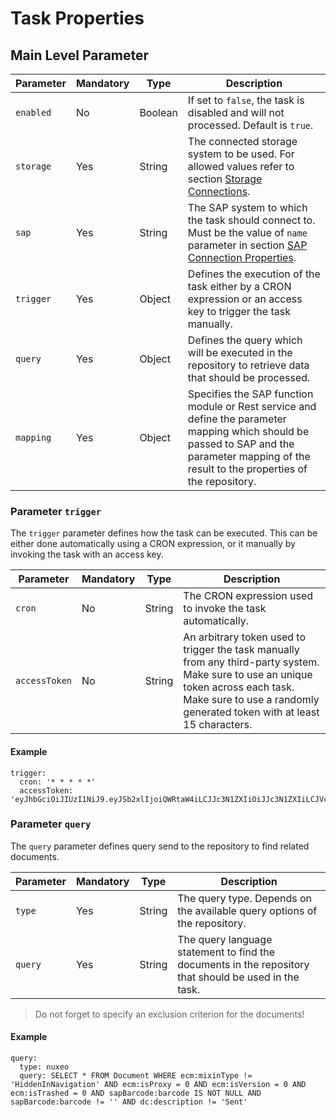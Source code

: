 # Task Properties

## Main Level Parameter


| Parameter      | Mandatory | Type | Description |
| ----------- | ----------- |----------- | ----------- | 
| `enabled` | No | Boolean | If set to `false`, the task is disabled and will not processed. Default is `true`.  | 
| `storage` | Yes | String | The connected storage system to be used. For allowed values refer to section [Storage Connections](../configuration/aqilink/#storage-connections).  | 
| `sap` | Yes | String | The SAP system to which the task should connect to. Must be the value of `name` parameter in section [SAP Connection Properties](../configuration/aqishare/sap-connection.md). | 
| `trigger` | Yes | Object | Defines the execution of the task either by a CRON expression or an access key to trigger the task manually.  | 
| `query` | Yes | Object | Defines the query which will be executed in the repository to retrieve data that should be processed. |
| `mapping` | Yes | Object | Specifies the SAP function module or Rest service and define the parameter mapping which should be passed to SAP and the parameter mapping of the result to the properties of the repository. |


### Parameter `trigger`
The `trigger` parameter defines how the task can be executed. This can be either done automatically using a CRON expression, or it manually by invoking the task with an access key.


| Parameter      | Mandatory | Type | Description |
| ----------- | ----------- |----------- | ----------- | 
| `cron` | No | String | The CRON expression used to invoke the task automatically.   | 
| `accessToken` | No | String | An arbitrary token used to trigger the task manually from any third-party system. Make sure to use an unique token across each task. Make sure to use a randomly generated token with at least 15 characters. | 

#### Example
```
trigger:
  cron: '* * * * *'
  accessToken: 'eyJhbGciOiJIUzI1NiJ9.eyJSb2xlIjoiQWRtaW4iLCJJc3N1ZXIiOiJJc3N1ZXIiLCJVc2VybmFtZSI6IkphdmFJblVzZS'
```

### Parameter `query`
The `query` parameter defines query send to the repository to find related documents.

| Parameter      | Mandatory | Type | Description |
| ----------- | ----------- |----------- | ----------- | 
| `type` | Yes | String | The query type. Depends on the available query options of the repository.  | 
| `query` | Yes | String | The query language statement to find the documents in the repository that should be used in the task. | 

> Do not forget to specify an exclusion criterion for the documents!

#### Example
```
query:
  type: nuxeo
  query: SELECT * FROM Document WHERE ecm:mixinType != 'HiddenInNavigation' AND ecm:isProxy = 0 AND ecm:isVersion = 0 AND ecm:isTrashed = 0 AND sapBarcode:barcode IS NOT NULL AND sapBarcode:barcode != '' AND dc:description != 'Sent'
```
